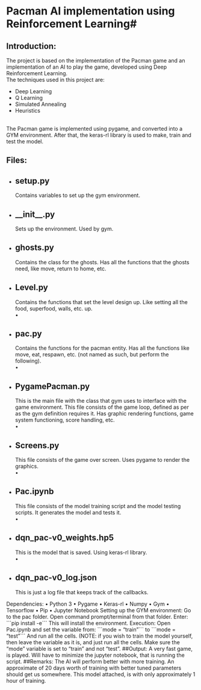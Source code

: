 # Pacman AI implementation using Reinforcement Learning#
<h2>Introduction:</h2>
The project is based on the implementation of the Pacman game and an implementation of an AI to play the game, developed using Deep Reinforcement Learning. <br>
The techniques used in this project are:
<ul><li>	Deep Learning</li>
<li>	Q Learning</li>
<li>	Simulated Annealing</li>
<li>	Heuristics</li></ul><br>
The Pacman game is implemented using pygame, and converted into a GYM environment. After that, the keras-rl library is used to make, train and test the model. 
<h2>Files:</h2>
<ul>	<li><h2>setup.py</h2>
Contains variables to set up the gym environment.  </li>
<li><h2>__init__.py</h2>
Sets up the environment. Used by gym.</li>
<li><h2>ghosts.py</h2>
Contains the class for the ghosts. Has all the functions that the ghosts need, like move, return to home, etc.</li>
<li><h2>Level.py</h2>
Contains the functions that set the level design up. Like setting all the food, superfood, walls, etc. up.</li>
•	<li><h2>pac.py</h2>
Contains the functions for the pacman entity. Has all the functions like move, eat, respawn, etc. (not named as such, but perform the following).</li>
•	<li><h2>PygamePacman.py</h2>
This is the main file with the class that gym uses to interface with the game environment. This file consists of the game loop, defined as per as the gym definition requires it. Has graphic rendering functions, game system functioning, score handling, etc.</li>
•	<li><h2>Screens.py</h2>
This file consists of the game over screen. Uses pygame to render the graphics.</li>
•	<li><h2>Pac.ipynb</h2>
This file consists of the model training script and the model testing scripts. It generates the model and tests it.</li>
•	<li><h2>dqn_pac-v0_weights.hp5</h2>
This is the model that is saved. Using keras-rl library.</li>
•	<li><h2>dqn_pac-v0_log.json</h2>
This is just a log file that keeps track of the callbacks.</li>
</ul>
Dependencies:
•	Python 3
•	Pygame
•	Keras-rl
•	Numpy
•	Gym
•	Tensorflow
•	Pip
•	Jupyter Notebook
Setting up the GYM environment:
Go to the pac folder. Open command prompt/terminal from that folder. Enter:
	```pip install -e```
This will install the environment.
Execution:
Open Pac.ipynb and set the variable from:
	```mode = “train”```
to
	```mode = “test”```
And run all the cells.
(NOTE: if you wish to train the model yourself, then leave the variable as it is, and just run all the cells. Make sure the “mode” variable is set to “train” and not “test”.
##Output:
A very fast game, is played. Will have to minimize the jupyter notebook, that is running the script.
##Remarks:
The AI will perform better with more training. An approximate of 20 days worth of training with better tuned parameters should get us somewhere. This model attached, is with only approximately 1 hour of training.
